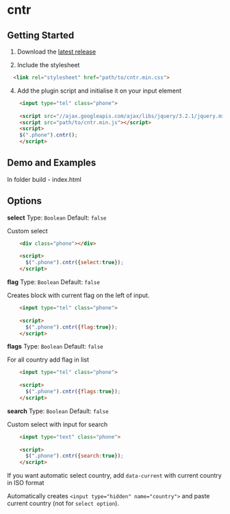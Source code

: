 # cntr

## Getting Started

1. Download the [latest release](https://github.com/IhorMnushco/cntr/releases/latest)

2. Include the stylesheet
  ```html
    <link rel="stylesheet" href="path/to/cntr.min.css">
  ```

4. Add the plugin script and initialise it on your input element

```html
    <input type="tel" class="phone">
    
    <script src="//ajax.googleapis.com/ajax/libs/jquery/3.2.1/jquery.min.js"></script>
    <script src="path/to/cntr.min.js"></script>
    <script>
    $(".phone").cntr();
    </script>
  ```
  ## Demo and Examples
  
  In folder build - index.html

  ## Options
  
**select** 
Type: `Boolean` Default: `false` 
  
Custom select
```html
    <div class="phone"></div>
    
    <script>
      $(".phone").cntr({select:true});
    </script>
```
    
  **flag** 
  Type: `Boolean` Default: `false` 
  
Creates block with current flag on the left of input.  
  
```html
    <input type="tel" class="phone">
    
    <script>
      $(".phone").cntr({flag:true});
    </script>
```

  **flags** 
  Type: `Boolean` Default: `false` 
  
For all country add flag in list
```html
    <input type="tel" class="phone">
    
    <script>
      $(".phone").cntr({flags:true});
    </script>
```

  **search** 
  Type: `Boolean` Default: `false` 
  
Custom select with input for search
```html
    <input type="text" class="phone">
    
    <script>
      $(".phone").cntr({search:true});
    </script>
```

If you want automatic select country, add `data-current` with current country in ISO format

Automatically creates `<input type="hidden" name="country">` and paste current country (not for `select option`).